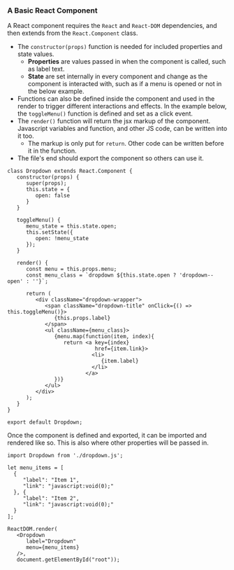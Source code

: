 
### A Basic React Component

A React component requires the `React` and `React-DOM` dependencies, and then extends from the `React.Component` class.

* The `constructor(props)` function is needed for included properties and state values.
    - **Properties** are values passed in when the component is called, such as label text.
    - **State** are set internally in every component and change as the component is interacted with, such as if a menu is opened or not in the below example.
* Functions can also be defined inside the component and used in the render to trigger different interactions and effects. In the example below, the `toggleMenu()` function is defined and set as a click event.
* The `render()` function will return the jsx markup of the component. Javascript variables and function, and other JS code, can be written into it too.
    - The markup is only put for `return`. Other code can be written before it in the function.
* The file's end should export the component so others can use it.

```
class Dropdown extends React.Component {
   constructor(props) {
      super(props);
      this.state = {
         open: false
      }
   }
   
   toggleMenu() {
      menu_state = this.state.open;
      this.setState({
         open: !menu_state
      });
   }
   
   render() {
      const menu = this.props.menu;
      const menu_class = `dropdown ${this.state.open ? 'dropdown--open' : ''}`;

      return (
         <div className="dropdown-wrapper">
            <span className="dropdown-title" onClick={() => this.toggleMenu()}>
               {this.props.label}
            </span>
            <ul className={menu_class}>
               {menu.map(function(item, index){
                  return <a key={index}
                            href={item.link}>
                           <li>
                              {item.label}
                           </li>
                         </a>
               })}
            </ul>
         </div>
      );
   }
}

export default Dropdown;
```

Once the component is defined and exported, it can be imported and rendered like so. This is also where other properties will be passed in.

```
import Dropdown from './dropdown.js';

let menu_items = [
  {
     "label": "Item 1",
     "link": "javascript:void(0);"
  }, {
     "label": "Item 2",
     "link": "javascript:void(0);"
  }
];

ReactDOM.render(
   <Dropdown
      label="Dropdown"
      menu={menu_items}
   />,
   document.getElementById("root"));
```